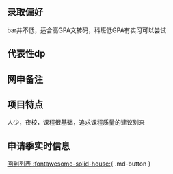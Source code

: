 ## 录取偏好

bar并不低，适合高GPA文转码，科班低GPA有实习可以尝试

## 代表性dp

## 网申备注

## 项目特点

人少，夜校，课程很基础，追求课程质量的建议别来

## 申请季实时信息

[回到列表 :fontawesome-solid-house:](选校梯度.md){ .md-button }
